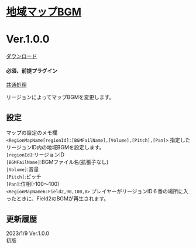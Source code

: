 # [地域マップBGM](https://raw.githubusercontent.com/nuun888/MZ/master/NUUN_RegionMapBGM.js)
# Ver.1.0.0
[ダウンロード](https://raw.githubusercontent.com/nuun888/MZ/master/NUUN_RegionMapBGM.js)
#### 必須、前提プラグイン
[共通処理](https://github.com/nuun888/MZ/blob/master/README/Base.md)  

リージョンによってマップBGMを変更します。  

## 設定
マップの設定のメモ欄  
`<RegionMapName[regionId]:[BGMFailName],[Volume],[Pitch],[Pan]>` 指定したリージョンID内の地域BGMを設定します。  
`[regionId]`:リージョンID  
`[BGMFailName]`:BGMファイル名(拡張子なし)  
`[Volume]`:音量  
`[Pitch]`:ピッチ  
`[Pan]`:位相(-100～100)  
`<RegionMapName6:Field2,90,100,0>` プレイヤーがリージョンID６番の場所に入ったときに、Field2のBGMが再生されます。  

## 更新履歴
2023/1/9 Ver.1.0.0  
初版  
